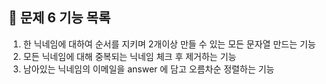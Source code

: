 ## 🚀 문제 6 기능 목록

1. 한 닉네임에 대하여 순서를 지키며 2개이상 만들 수 있는 모든 문자열 만드는 기능
2. 모든 닉네임에 대해 중복되는 닉네임 체크 후 제거하는 기능
3. 남아있는 닉네임의 이메일을 answer 에 담고 오름차순 정렬하는 기능
